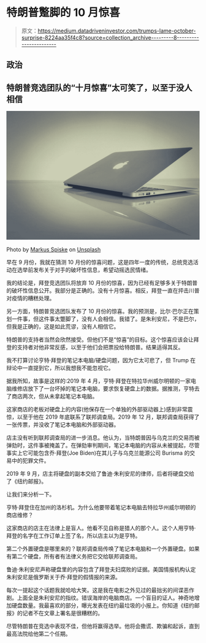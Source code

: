 # 特朗普蹩脚的 10 月惊喜

> 原文：<https://medium.datadriveninvestor.com/trumps-lame-october-surprise-8224aa35f4c8?source=collection_archive---------8----------------------->

## 政治

## 特朗普竞选团队的“十月惊喜”太可笑了，以至于没人相信

![](img/09d7eee9f17d0f3c2549b9837af8ad5c.png)

Photo by [Markus Spiske](https://unsplash.com/@markusspiske?utm_source=medium&utm_medium=referral) on [Unsplash](https://unsplash.com?utm_source=medium&utm_medium=referral)

早在 9 月份，我就在猜测 10 月份的惊喜问题，这是四年一度的传统，总统竞选活动在选举前发布关于对手的破坏性信息，希望动摇选民情绪。

我的结论是，拜登竞选团队将放弃 10 月份的惊喜，因为已经有足够多关于特朗普的破坏性信息公开。我部分是正确的。没有十月惊喜。相反，拜登一直在抨击川普对疫情的糟糕处理。

另一方面，特朗普竞选团队发布了 10 月份的惊喜。我的预测是，比尔·巴尔正在策划一件事，但这件事太蹩脚了，没有人会相信。我错了。是朱利安尼，不是巴尔，但我是正确的，这是如此荒谬，没有人相信它。

特朗普的支持者当然会欣然接受。但他们不是“惊喜”的目标。这个惊喜应该会让拜登的支持者对他非常反感，以至于他们会把票投给特朗普。结果适得其反。

我不打算讨论亨特·拜登的笔记本电脑/硬盘问题，因为它太可悲了，但 Trump 在辩论中一直提到它，所以我想我不能忽视它。

据我所知，故事是这样的:2019 年 4 月，亨特·拜登在特拉华州威尔明顿的一家电脑维修店放下了一台坏掉的笔记本电脑，要求恢复硬盘上的数据。据推测，亨特去了商店两次，但从未拿起笔记本电脑。

这家商店的老板对硬盘上的内容(他保存在一个单独的外部驱动器上)感到非常震惊，以至于他在 2019 年底联系了联邦调查局。2019 年 12 月，联邦调查局获得了一张传票，并没收了笔记本电脑和外部驱动器。

店主没有听到联邦调查局的进一步消息。他认为，当特朗普因与乌克兰的交易而被弹劾时，这件事被掩盖了。在弹劾审判期间，笔记本电脑的内容从未被提起，尽管事实上它可能包含乔·拜登(Joe Biden)在其儿子与乌克兰能源公司 Burisma 的交易中的犯罪文件。

2019 年 9 月，店主将硬盘的副本交给了鲁迪·朱利安尼的律师，后者将硬盘交给了《纽约邮报》。

让我们来分析一下。

亨特·拜登住在加州的洛杉机。为什么他要带着笔记本电脑去特拉华州威尔明顿的商店维修？

这家商店的店主在法律上是盲人。他看不见自称是猎人的那个人。这个人用亨特·拜登的名字在工作订单上签了名，所以店主以为是亨特。

第二个外置硬盘是哪里来的？联邦调查局传唤了笔记本电脑和一个外置硬盘。如果有第二个硬盘，所有者有法律义务把它交给联邦调查局。

鲁迪·朱利安尼声称硬盘里的内容包含了拜登夫妇腐败的证据。美国情报机构认定朱利安尼是俄罗斯关于乔·拜登的假情报的来源。

每次一提起这个话题我就哈哈大笑。这是我在电影之外见过的最拙劣的间谍恶作剧。上面全是朱利安尼的指纹。错误海岸的电脑商店。一个盲目的证人。神奇地增加硬盘数量。我最喜欢的部分，曝光发表在纽约最垃圾的小报上。你知道《纽约邮报》的记者不在文章上署名是很糟糕的。

尽管特朗普在竞选中表现不佳，但他将赢得选举。他将会撒谎、欺骗和起诉，直到最高法院给他第二个任期。